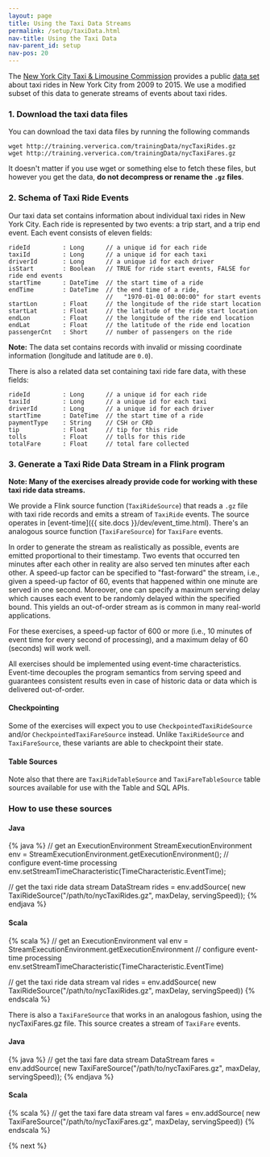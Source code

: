 ```yaml
---
layout: page
title: Using the Taxi Data Streams
permalink: /setup/taxiData.html
nav-title: Using the Taxi Data
nav-parent_id: setup
nav-pos: 20
---
```


The [New York City Taxi & Limousine Commission](http://www.nyc.gov/html/tlc/html/home/home.shtml) provides a public [data set](https://uofi.app.box.com/NYCtaxidata) about taxi rides in New York City from 2009 to 2015. We use a modified subset of this data to generate streams of events about taxi rides.

### 1. Download the taxi data files

You can download the taxi data files by running the following commands

~~~~
wget http://training.ververica.com/trainingData/nycTaxiRides.gz
wget http://training.ververica.com/trainingData/nycTaxiFares.gz
~~~~

It doesn't matter if you use wget or something else to fetch these files, but however you get the data, **do not decompress or rename the `.gz` files**.

### 2. Schema of Taxi Ride Events

Our taxi data set contains information about individual taxi rides in New York City.
Each ride is represented by two events: a trip start, and a trip end event.
Each event consists of eleven fields:

~~~
rideId         : Long      // a unique id for each ride
taxiId         : Long      // a unique id for each taxi
driverId       : Long      // a unique id for each driver
isStart        : Boolean   // TRUE for ride start events, FALSE for ride end events
startTime      : DateTime  // the start time of a ride
endTime        : DateTime  // the end time of a ride,
                           //   "1970-01-01 00:00:00" for start events
startLon       : Float     // the longitude of the ride start location
startLat       : Float     // the latitude of the ride start location
endLon         : Float     // the longitude of the ride end location
endLat         : Float     // the latitude of the ride end location
passengerCnt   : Short     // number of passengers on the ride
~~~

**Note:** The data set contains records with invalid or missing coordinate information (longitude and latitude are `0.0`).

There is also a related data set containing taxi ride fare data, with these fields:

~~~
rideId         : Long      // a unique id for each ride
taxiId         : Long      // a unique id for each taxi
driverId       : Long      // a unique id for each driver
startTime      : DateTime  // the start time of a ride
paymentType    : String    // CSH or CRD
tip            : Float     // tip for this ride
tolls          : Float     // tolls for this ride
totalFare      : Float     // total fare collected
~~~

### 3. Generate a Taxi Ride Data Stream in a Flink program

**Note: Many of the exercises already provide code for working with these taxi ride data streams.**

We provide a Flink source function (`TaxiRideSource`) that reads a `.gz` file with taxi ride records and emits a stream of `TaxiRide` events. The source operates in [event-time]({{ site.docs }}/dev/event_time.html). There's an analogous source function (`TaxiFareSource`) for `TaxiFare` events.

In order to generate the stream as realistically as possible, events are emitted proportional to their timestamp. Two events that occurred ten minutes after each other in reality are also served ten minutes after each other. A speed-up factor can be specified to "fast-forward" the stream, i.e., given a speed-up factor of 60, events that happened within one minute are served in one second. Moreover, one can specify a maximum serving delay which causes each event to be randomly delayed within the specified bound. This yields an out-of-order stream as is common in many real-world applications.

For these exercises, a speed-up factor of 600 or more (i.e., 10 minutes of event time for every second of processing), and a maximum delay of 60 (seconds) will work well.

All exercises should be implemented using event-time characteristics. Event-time decouples the program semantics from serving speed and guarantees consistent results even in case of historic data or data which is delivered out-of-order.

#### Checkpointing

Some of the exercises will expect you to use `CheckpointedTaxiRideSource` and/or `CheckpointedTaxiFareSource` instead. Unlike `TaxiRideSource` and `TaxiFareSource`, these variants are able to checkpoint their state.

#### Table Sources

Note also that there are `TaxiRideTableSource` and `TaxiFareTableSource` table sources available for use with the Table and SQL APIs.

### How to use these sources

#### Java

{% java %}
// get an ExecutionEnvironment
StreamExecutionEnvironment env =
  StreamExecutionEnvironment.getExecutionEnvironment();
// configure event-time processing
env.setStreamTimeCharacteristic(TimeCharacteristic.EventTime);

// get the taxi ride data stream
DataStream<TaxiRide> rides = env.addSource(
  new TaxiRideSource("/path/to/nycTaxiRides.gz", maxDelay, servingSpeed));
{% endjava %}

#### Scala

{% scala %}
// get an ExecutionEnvironment
val env = StreamExecutionEnvironment.getExecutionEnvironment
// configure event-time processing
env.setStreamTimeCharacteristic(TimeCharacteristic.EventTime)

// get the taxi ride data stream
val rides = env.addSource(
  new TaxiRideSource("/path/to/nycTaxiRides.gz", maxDelay, servingSpeed))
{% endscala %}

There is also a `TaxiFareSource` that works in an analogous fashion, using the nycTaxiFares.gz file. This source creates a stream of `TaxiFare` events.

#### Java

{% java %}
// get the taxi fare data stream
DataStream<TaxiFare> fares = env.addSource(
  new TaxiFareSource("/path/to/nycTaxiFares.gz", maxDelay, servingSpeed));
{% endjava %}

#### Scala

{% scala %}
// get the taxi fare data stream
val fares = env.addSource(
  new TaxiFareSource("/path/to/nycTaxiFares.gz", maxDelay, servingSpeed))
{% endscala %}

{% next %}
